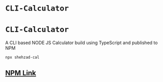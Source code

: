 # ```CLI-Calculator```

# `CLI-Calculator`

A CLI based NODE JS Calculator build using TypeScript and published to NPM
```
npx shehzad-cal
```
## [NPM Link](https://www.npmjs.com/package/shehzad-cal)
